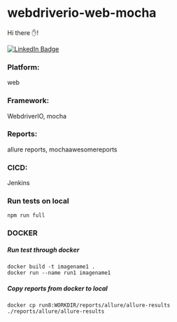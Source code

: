 
# webdriverio-web-mocha
Hi there ✋!

[![LinkedIn Badge](https://img.shields.io/badge/LinkedIn-Profile-informational?style=flat&logo=linkedin&logoColor=white&color=0D76A8)](https://www.linkedin.com/in/shreya-tulsyan-695517149/)

### Platform:
web

### Framework:
WebdriverIO, mocha

### Reports:
allure reports, 
mochaawesomereports

### CICD:
Jenkins

### Run tests on local
```
npm run full
```
### DOCKER

##### Run test through docker
``` 
docker build -t imagename1 .
docker run --name run1 imagename1
```

##### Copy reports from docker to local
``` 
docker cp run8:WORKDIR/reports/allure/allure-results ./reports/allure/allure-results
```





